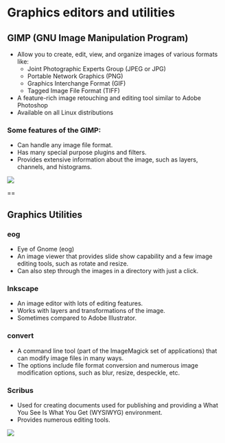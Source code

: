 # Graphics editors and utilities

## GIMP (GNU Image Manipulation Program)

- Allow you to create, edit, view, and organize images of various formats like:
    + Joint Photographic Experts Group (JPEG or JPG)
    + Portable Network Graphics (PNG)
    + Graphics Interchange Format (GIF)
    + Tagged Image File Format (TIFF)
- A feature-rich image retouching and editing tool similar to Adobe Photoshop
- Available on all Linux distributions

### Some features of the GIMP:
- Can handle any image file format.
- Has many special purpose plugins and filters.
- Provides extensive information about the image, such as layers, channels, and histograms.

![](https://d37djvu3ytnwxt.cloudfront.net/asset-v1:LinuxFoundationX+LFS101x.2+1T2015+type@asset+block/LFS01_ch17_screen18a.jpg)

==

## Graphics Utilities

### eog 
- Eye of Gnome (eog)
- An image viewer that provides slide show capability and a few image editing tools, such as rotate and resize. 
- Can also step through the images in a directory with just a click.

### Inkscape    
- An image editor with lots of editing features. 
- Works with layers and transformations of the image. 
- Sometimes compared to Adobe Illustrator.

### convert 
- A command line tool (part of the ImageMagick set of applications) that can modify image files in many ways. 
- The options include file format conversion and numerous image modification options, such as blur, resize, despeckle, etc.

### Scribus 
- Used for creating documents used for publishing and providing a What You See Is What You Get (WYSIWYG) environment.
- Provides numerous editing tools.

![](https://d37djvu3ytnwxt.cloudfront.net/asset-v1:LinuxFoundationX+LFS101x.2+1T2015+type@asset+block/LFS01_ch17_screen16A.jpg)
